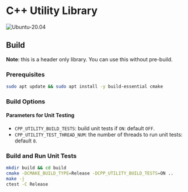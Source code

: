 # C++ Utility Library

![Ubuntu-20.04](https://github.com/dbgroup-nagoya-u/cpp-utility/workflows/Ubuntu-20.04/badge.svg?branch=main)

## Build

**Note**: this is a header only library. You can use this without pre-build.

### Prerequisites

```bash
sudo apt update && sudo apt install -y build-essential cmake
```

### Build Options

#### Parameters for Unit Testing

- `CPP_UTILITY_BUILD_TESTS`: build unit tests if `ON`: default `OFF`.
- `CPP_UTILITY_TEST_THREAD_NUM`: the number of threads to run unit tests: default `8`.

### Build and Run Unit Tests

```bash
mkdir build && cd build
cmake -DCMAKE_BUILD_TYPE=Release -DCPP_UTILITY_BUILD_TESTS=ON ..
make -j
ctest -C Release
```
